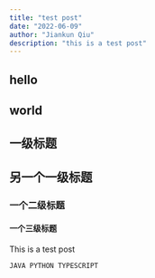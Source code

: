 ```yaml
---
title: "test post"
date: "2022-06-09"
author: "Jiankun Qiu"
description: "this is a test post"
---
```


## hello

## world

## 一级标题

## 另一个一级标题

### 一个二级标题

#### 一个三级标题



This is a test post

``` JAVA PYTHON TYPESCRIPT ```

